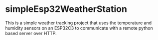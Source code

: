 # simpleEsp32WeatherStation
This is a simple weather tracking project that uses the temperature and humidity sensors on an ESP32C3 to communicate with a remote python based server over HTTP.
